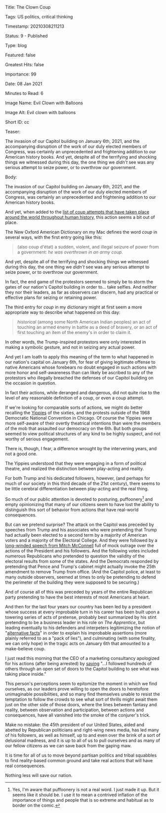 Title:  The Clown Coup

Tags:   US politics, critical thinking

Timestamp: 20210308211213

Status: 9 - Published

Type:   blog

Featured: false

Greatest Hits: false

Importance: 99

Date:   08 Jan 2021

Minutes to Read: 6

Image Name: Evil Clown with Balloons

Image Alt: Evil clown with balloons

Short ID: cc

Teaser: 

The invasion of our Capitol building on January 6th, 2021, and the accompanying disruption of the work of our duly elected members of Congress, was certainly an unprecedented and frightening addition to our American history books.  And yet, despite all of the terrifying and shocking things we witnessed during this day, the one thing we *didn't* see was any serious attempt to seize power, or to overthrow our government. 


Body: 

The invasion of our Capitol building on January 6th, 2021, and the accompanying disruption of the work of our duly elected members of Congress, was certainly an unprecedented and frightening addition to our American history books.  

And yet, when added to the [list of coup attempts that have taken place around the world throughout human history][coups], this action seems a bit out of place. 

The New Oxford American Dictionary on my Mac defines the word *coup* in several ways, with the first entry going like this: 

> (also coup d'état) a sudden, violent, and illegal seizure of power from a government: *he was overthrown in an army coup.*

And yet, despite all of the terrifying and shocking things we witnessed during this day, the one thing we *didn't* see was any serious attempt to seize power, or to overthrow our government. 

In fact, the end game of the protestors seemed to simply be to storm the gates of our nation's Capitol building in order to... take selfies. And neither they nor their leaders, as far as observers can discern, had any practical or effective plans for seizing or retaining power. 

The third entry for *coup* in my dictionary might at first seem a more appropriate way to describe what happened on this day:

> *historical* (among some North American Indian peoples) an act of touching an armed enemy in battle as a deed of bravery, or an act of first touching an item of the enemy's in order to claim it.

In other words, the Trump-inspired protestors were only interested in making a symbolic gesture, and not in seizing any actual power. 

And yet I am loath to apply this meaning of the term to what happened in our nation's capital on January 6th, for fear of giving legitimate offense to native Americans whose forebears no doubt engaged in such actions with more honor and self-awareness than can likely be ascribed to any of the protestors who illegally breached the defenses of our Capitol building on the occasion in question. 

In fact their actions, while deranged and dangerous, did not quite rise to the level of any reasonable definition of a coup, or even a coup attempt. 

If we're looking for comparable sorts of actions, we might do better recalling the [Yippies][] of the sixties, and the protests outside of the 1968 Democratic National Convention in Chicago. Of course the Yippies were more self-aware of their overtly theatrical intentions than were the members of the mob that assaulted our democracy on the 6th. But both groups seemed to view political structures of any kind to be highly suspect, and not worthy of serious engagement. 

There is, though, I fear, a difference wrought by the intervening years, and not a good one. 

The Yippies understood that they were engaging in a form of political theatre, and realized the distinction between play-acting and reality. 

For both Trump and his dedicated followers, however, (and perhaps for much of our society in this third decade of the 21st century), there seems to be little cerebral differentiation between play-acting and the real thing. 

So much of our public attention is devoted to posturing, puffoonery[^1] and empty opinionizing that many of our citizens seem to have lost the ability to distinguish this sort of behavior from actions that have real-world consequences. 

But can we pretend surprise? The attack on the Capitol was preceded by  speeches from Trump and his associates who were pretending that Trump had actually been elected to a second term by a majority of American voters and a majority of the Electoral College. And they were followed by a [long-winded speech from Mitch McConnell][mitch] full of mock outrage over the actions of the President and his followers. And the following votes included numerous Republicans who pretended to question the validity of the electoral results from some of the states. And the Democrats responded by pretending that Pence and Trump's cabinet might actually invoke the 25th amendment to remove Trump from office. (And the Capitol police, at least to many outside observers, seemed at times to only be pretending to defend the perimeter of the building they were supposed to be securing.)

And of course all of this was preceded by years of the entire Republican party pretending to have the best interests of most Americans at heart. 

And then for the last four years our country has been led by a president whose success at every improbable turn in his career has been built upon a towering series of acts of pretense, probably best summarized by his stint pretending to be a business leader in his role on *The Apprentice*, but leading eventually to his defenders and interpeters legitimizing the notion of "[alternative facts][altfacts]" in order to explain his improbable assertions (more plainly referred to as a "pack of lies"), and culminating (with some finality, we can only hope) in the tragic acts on January 6th that amounted to a make-believe coup. 

I just read this morning that the CEO of a marketing consultancy apologized for his actions (after being arrested) by [saying][ruk] "...I followed hundreds of others through an open set of doors to the Capitol building to see what was taking place inside." 

This person's perceptions seem to epitomize the moment in which we find ourselves, as our leaders prove willing to open the doors to heretofore unimaginable possibilities, and so many find themselves unable to resist the temptation to follow the crowds to see what sort of thrills might await them just on the other side of those doors, where the lines between fantasy and reality, between observation and participation, between actions and consequences, have all vanished into the smoke of the conjurer's trick. 

Make no mistake: the 45th president of our United States, aided and abetted by Republican politicians and right-wing news media, has led many of his followers, as well as himself, up to and even over the brink of a sort of delusional madness, and it is up to all of us to pull ourselves and as many of our fellow citizens as we can save back from the gaping maw.

It is time for all of us to move beyond partisan politics and tribal squabbles to find reality-based common ground and take real actions that will have real consequences. 

Nothing less will save our nation. 

[^1]: Yes, I'm aware that puffoonery is not a real word. I just made it up. But it seems like it should be. I use it to mean a contrived inflation of the importance of things and people that is so extreme and habitual as to border on the comic. 

[altfacts]: https://en.wikipedia.org/wiki/Alternative_facts

[coups]: https://en.wikipedia.org/wiki/List_of_coups_and_coup_attempts

[famous]: https://www.history.com/news/5-famous-coups

[mitch]: https://www.washingtonpost.com/politics/2021/01/06/mitch-mcconnells-forceful-rejection-trumps-election-conspiracy-theories/

[ruk]: https://twitter.com/brad_rukstales/status/1347384943824031744

[yippies]: https://en.wikipedia.org/wiki/Youth_International_Party
